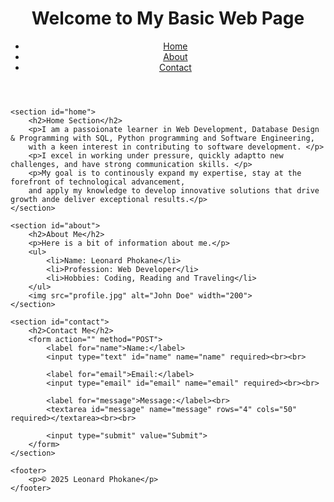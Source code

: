 <!DOCTYPE html>
<html lang="en">

<head>
    <meta charset="UTF-8">
    <meta name="viewport" content="width=device-width, initial-scale=1.0">
    <title>Basic HTML Web Page</title>
    <link rel="stylesheet" href="styles.css"> <!-- Link to external CSS (optional) -->
</head>

<body>
    <header>
        <h1>Welcome to My Basic Web Page</h1>
        <nav>
            <ul>
                <li><a href="#home">Home</a></li>
                <li><a href="#about">About</a></li>
                <li><a href="#contact">Contact</a></li>
            </ul>
        </nav>
    </header>

    <section id="home">
        <h2>Home Section</h2>
        <p>I am a passoionate learner in Web Development, Database Design & Programming with SQL, Python programming and Software Engineering, 
        with a keen interest in contributing to software development. </p>
        <p>I excel in working under pressure, quickly adaptto new challenges, and have strong communication skills. </p>
        <p>My goal is to continously expand my expertise, stay at the forefront of technological advancement, 
        and apply my knowledge to develop innovative solutions that drive growth ande deliver exceptional results.</p>
    </section>

    <section id="about">
        <h2>About Me</h2>
        <p>Here is a bit of information about me.</p>
        <ul>
            <li>Name: Leonard Phokane</li>
            <li>Profession: Web Developer</li>
            <li>Hobbies: Coding, Reading and Traveling</li>
        </ul>
        <img src="profile.jpg" alt="John Doe" width="200">
    </section>

    <section id="contact">
        <h2>Contact Me</h2>
        <form action="" method="POST">
            <label for="name">Name:</label>
            <input type="text" id="name" name="name" required><br><br>

            <label for="email">Email:</label>
            <input type="email" id="email" name="email" required><br><br>

            <label for="message">Message:</label><br>
            <textarea id="message" name="message" rows="4" cols="50" required></textarea><br><br>

            <input type="submit" value="Submit">
        </form>
    </section>

    <footer>
        <p>© 2025 Leonard Phokane</p>
    </footer>

</body>

</html>

